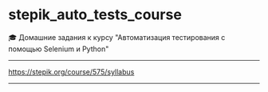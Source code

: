 
# stepik_auto_tests_course

🎓 Домашние задания к курсу "Автоматизация тестирования с помощью Selenium и Python"

---

https://stepik.org/course/575/syllabus

---

